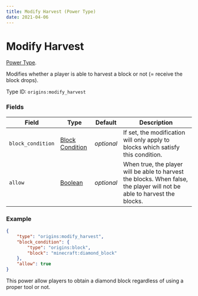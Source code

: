 ```yaml
---
title: Modify Harvest (Power Type)
date: 2021-04-06
---
```

# Modify Harvest

[Power Type](../power_types.md).

Modifies whether a player is able to harvest a block or not (= receive the block drops).

Type ID: `origins:modify_harvest`

### Fields

Field  | Type | Default | Description
-------|------|---------|-------------
`block_condition` | [Block Condition](../block_conditions.md) | _optional_ | If set, the modification will only apply to blocks which satisfy this condition.
`allow` | [Boolean](../data_types/boolean.md) | _optional_ | When true, the player will be able to harvest the blocks. When false, the player will not be able to harvest the blocks.


### Example
```json
{
    "type": "origins:modify_harvest",
    "block_condition": {
        "type": "origins:block",
        "block": "minecraft:diamond_block"
    },
    "allow": true
}
```
This power allow players to obtain a diamond block regardless of using a proper tool or not.